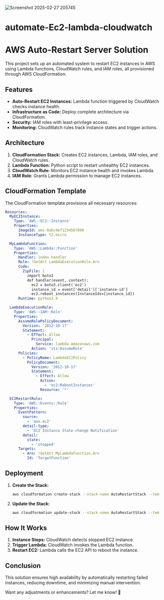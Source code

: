 ![Screenshot 2025-02-27 205745](https://github.com/user-attachments/assets/c4799cc3-27bf-41a8-b5af-28179573adf4)



# automate-Ec2-lambda-cloudwatch
# AWS Auto-Restart Server Solution

This project sets up an automated system to restart EC2 instances in AWS using Lambda functions, CloudWatch rules, and IAM roles, all provisioned through AWS CloudFormation.

## Features
- **Auto-Restart EC2 Instances:** Lambda function triggered by CloudWatch checks instance health.
- **Infrastructure as Code:** Deploy complete architecture via CloudFormation.
- **Security:** IAM roles with least-privilege access.
- **Monitoring:** CloudWatch rules track instance states and trigger actions.

## Architecture
1. **CloudFormation Stack:** Creates EC2 instances, Lambda, IAM roles, and CloudWatch rules.
2. **Lambda Function:** Python script to restart unhealthy EC2 instances.
3. **CloudWatch Rule:** Monitors EC2 instance health and invokes Lambda.
4. **IAM Role:** Grants Lambda permission to manage EC2 instances.

## CloudFormation Template
The CloudFormation template provisions all necessary resources:
```yaml
Resources:
  MyEC2Instance:
    Type: 'AWS::EC2::Instance'
    Properties:
      ImageId: ami-0abcdef1234567890
      InstanceType: t2.micro

  MyLambdaFunction:
    Type: 'AWS::Lambda::Function'
    Properties:
      Handler: index.handler
      Role: !GetAtt LambdaExecutionRole.Arn
      Code:
        ZipFile: |
          import boto3
          def handler(event, context):
            ec2 = boto3.client('ec2')
            instance_id = event['detail']['instance-id']
            ec2.reboot_instances(InstanceIds=[instance_id])
      Runtime: python3.9

  LambdaExecutionRole:
    Type: 'AWS::IAM::Role'
    Properties:
      AssumeRolePolicyDocument:
        Version: '2012-10-17'
        Statement:
          - Effect: Allow
            Principal:
              Service: lambda.amazonaws.com
            Action: 'sts:AssumeRole'
      Policies:
        - PolicyName: LambdaEC2Policy
          PolicyDocument:
            Version: '2012-10-17'
            Statement:
              - Effect: Allow
                Action:
                  - 'ec2:RebootInstances'
                Resource: '*'

  EC2RestartRule:
    Type: 'AWS::Events::Rule'
    Properties:
      EventPattern:
        source:
          - 'aws.ec2'
        detail-type:
          - 'EC2 Instance State-change Notification'
        detail:
          state:
            - 'stopped'
      Targets:
        - Arn: !GetAtt MyLambdaFunction.Arn
          Id: 'TargetFunction'
```

## Deployment
1. **Create the Stack:**
   ```sh
   aws cloudformation create-stack --stack-name AutoRestartStack --template-body file://template.yaml
   ```
2. **Update the Stack:**
   ```sh
   aws cloudformation update-stack --stack-name AutoRestartStack --template-body file://template.yaml
   ```

## How It Works
1. **Instance Stops:** CloudWatch detects stopped EC2 instance.
2. **Trigger Lambda:** CloudWatch invokes the Lambda function.
3. **Restart EC2:** Lambda calls the EC2 API to reboot the instance.

## Conclusion
This solution ensures high availability by automatically restarting failed instances, reducing downtime, and minimizing manual intervention.

Want any adjustments or enhancements? Let me know! 🚀

